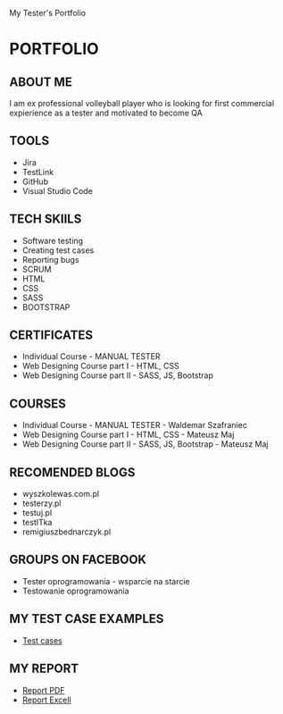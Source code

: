 My Tester's Portfolio
# PORTFOLIO
## ABOUT ME
I am ex professional volleyball player who is looking for first commercial expierience as a tester and motivated to become QA 
## TOOLS
* Jira
* TestLink
* GitHub
* Visual Studio Code
## TECH SKIILS
* Software testing
* Creating test cases
* Reporting bugs
* SCRUM
* HTML
* CSS
* SASS
* BOOTSTRAP
## CERTIFICATES
* Individual Course - MANUAL TESTER
* Web Designing Course part I - HTML, CSS 
* Web Designing Course part II - SASS, JS, Bootstrap
## COURSES
* Individual Course - MANUAL TESTER - Waldemar Szafraniec
* Web Designing Course part I - HTML, CSS - Mateusz Maj
* Web Designing Course part II - SASS, JS, Bootstrap - Mateusz Maj
## RECOMENDED BLOGS
* wyszkolewas.com.pl
* testerzy.pl
* testuj.pl
* testITka
* remigiuszbednarczyk.pl
## GROUPS ON FACEBOOK
* Tester oprogramowania - wsparcie na starcie
* Testowanie oprogramowania
## MY TEST CASE EXAMPLES 
* [Test cases](https://drive.google.com/file/d/1c1OEiWt0mttKDSl-cAM8mgp8Z6g_uYMA/view?usp=sharing)
## MY REPORT
* [Report PDF](https://drive.google.com/file/d/1oKsZ10ifMOVZrpBobnQXCRYmHAovUPE6/view?usp=sharing)
* [Report Excell](https://docs.google.com/spreadsheets/d/1AOBUzdqUTPlqp5WIHw7hdtRfdKBXf4Ut/edit?usp=sharing&ouid=104282224798686350073&rtpof=true&sd=true)
